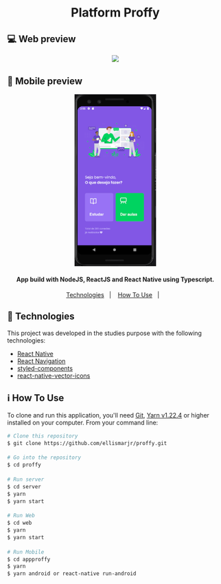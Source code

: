 <h1 align="center">
  Platform Proffy
</h1>

## :computer: Web preview
<p align="center">
  <img height="400" src="https://github.com/ellismarjr/proffy/blob/master/images-preview/proffy-preview.gif">
</p>

## :iphone: Mobile preview
<p align="center">
  <img height="400" src="https://github.com/ellismarjr/proffy/blob/master/images-preview/proffy_mobile.gif">
</p>

<h4 align="center">
  App build with NodeJS, ReactJS and React Native using Typescript.
</h4>

<p align="center">
  <a href="#rocket-technologies">Technologies</a>&nbsp;&nbsp;&nbsp;|&nbsp;&nbsp;&nbsp;
  <a href="#information_source-how-to-use">How To Use</a>&nbsp;&nbsp;&nbsp;|&nbsp;&nbsp;&nbsp;
</p>

## :rocket: Technologies

This project was developed in the studies purpose with the following technologies:

- [React Native](https://reactnative.dev/)
- [React Navigation](https://reactnavigation.org/)
- [styled-components](https://www.styled-components.com/)
- [react-native-vector-icons](https://github.com/oblador/react-native-vector-icons)

## :information_source: How To Use

To clone and run this application, you'll need [Git](https://git-scm.com), [Yarn v1.22.4](https://yarnpkg.com/) or higher installed on your computer. From your command line:

```bash
# Clone this repository
$ git clone https://github.com/ellismarjr/proffy.git

# Go into the repository
$ cd proffy

# Run server
$ cd server
$ yarn
$ yarn start

# Run Web
$ cd web
$ yarn
$ yarn start

# Run Mobile
$ cd appproffy
$ yarn
$ yarn android or react-native run-android

```


